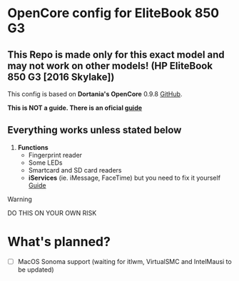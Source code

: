 # OpenCore config for EliteBook 850 G3

## **This Repo is made only for this exact model and may not work on other models! (HP EliteBook 850 G3 [2016 Skylake])**

This config is based on **Dortania's OpenCore** 0.9.8 [GitHub](https://github.com/acidanthera/OpenCorePkg).

**This is NOT a guide. There is an oficial [guide](https://dortania.github.io/OpenCore-Install-Guide/)**

## Everything works unless stated below
1.   **Functions**
     - Fingerprint reader
     - Some LEDs
     - Smartcard and SD card readers
     - **iServices** (ie. iMessage, FaceTime) but you need to fix it yourself [Guide](https://dortania.github.io/OpenCore-Post-Install/universal/iservices.html)
> [!WARNING]
> DO THIS ON YOUR OWN RISK

# What's planned?
- [ ] MacOS Sonoma support (waiting for itlwm, VirtualSMC and IntelMausi to be updated)
